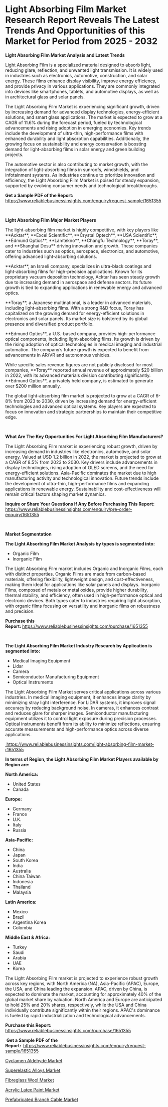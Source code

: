 <p><h1>Light Absorbing Film Market Research Report Reveals The Latest Trends And Opportunities of this Market for Period from 2025 - 2032</h1></p><p><strong>Light Absorbing Film Market Analysis and Latest Trends</strong></p>
<p><p>Light Absorbing Film is a specialized material designed to absorb light, reducing glare, reflection, and unwanted light transmission. It is widely used in industries such as electronics, automotive, construction, and solar energy. These films enhance display visibility, improve energy efficiency, and provide privacy in various applications. They are commonly integrated into devices like smartphones, tablets, and automotive displays, as well as in architectural glass and solar panels.</p><p>The Light Absorbing Film Market is experiencing significant growth, driven by increasing demand for advanced display technologies, energy-efficient solutions, and smart glass applications. The market is expected to grow at a CAGR of 11.6% during the forecast period, fueled by technological advancements and rising adoption in emerging economies. Key trends include the development of ultra-thin, high-performance films with enhanced durability and light absorption capabilities. Additionally, the growing focus on sustainability and energy conservation is boosting demand for light-absorbing films in solar energy and green building projects.</p><p>The automotive sector is also contributing to market growth, with the integration of light-absorbing films in sunroofs, windshields, and infotainment systems. As industries continue to prioritize innovation and efficiency, the Light Absorbing Film Market is poised for steady expansion, supported by evolving consumer needs and technological breakthroughs.</p></p>
<p><strong>Get a Sample PDF of the Report:&nbsp;</strong> <a href="https://www.reliablebusinessinsights.com/enquiry/request-sample/1651355?utm_campaign=84&utm_medium=2&utm_source=Github&utm_content=ia&utm_term=25012025&utm_id=light-absorbing-film">https://www.reliablebusinessinsights.com/enquiry/request-sample/1651355</a></p>
<p>&nbsp;</p>
<p><strong>Light Absorbing Film Major Market Players</strong></p>
<p><p>The light-absorbing film market is highly competitive, with key players like **Acktar**, **Excel Scientific**, **Crystal Optech**, **USA Scientific**, **Edmund Optics**, **Lamtekno**, **Changfu Technology**, **Toray**, and **Shanghai Desu** driving innovation and growth. These companies cater to industries such as optics, aerospace, electronics, and automotive, offering advanced light-absorbing solutions.</p><p>**Acktar**, an Israeli company, specializes in ultra-black coatings and light-absorbing films for high-precision applications. Known for its proprietary vacuum deposition technology, Acktar has seen steady growth due to increasing demand in aerospace and defense sectors. Its future growth is tied to expanding applications in renewable energy and advanced optics.</p><p>**Toray**, a Japanese multinational, is a leader in advanced materials, including light-absorbing films. With a strong R&D focus, Toray has capitalized on the growing demand for energy-efficient solutions in electronics and solar panels. Its market size is bolstered by its global presence and diversified product portfolio.</p><p>**Edmund Optics**, a U.S.-based company, provides high-performance optical components, including light-absorbing films. Its growth is driven by the rising adoption of optical technologies in medical imaging and industrial automation. The company’s future growth is expected to benefit from advancements in AR/VR and autonomous vehicles.</p><p>While specific sales revenue figures are not publicly disclosed for most companies, **Toray** reported annual revenue of approximately $20 billion in 2022, with its advanced materials division contributing significantly. **Edmund Optics**, a privately held company, is estimated to generate over $200 million annually.</p><p>The global light-absorbing film market is projected to grow at a CAGR of 6-8% from 2023 to 2030, driven by increasing demand for energy-efficient technologies and advanced optical systems. Key players are expected to focus on innovation and strategic partnerships to maintain their competitive edge.</p></p>
<p>&nbsp;</p>
<p><strong>What Are The Key Opportunities For Light Absorbing Film Manufacturers?</strong></p>
<p><p>The Light Absorbing Film market is experiencing robust growth, driven by increasing demand in industries like electronics, automotive, and solar energy. Valued at USD 1.2 billion in 2022, the market is projected to grow at a CAGR of 8.5% from 2023 to 2030. Key drivers include advancements in display technologies, rising adoption of OLED screens, and the need for energy-efficient solutions. Asia-Pacific dominates the market due to high manufacturing activity and technological innovation. Future trends include the development of ultra-thin, high-performance films and expanding applications in renewable energy. Sustainability and cost-effectiveness will remain critical factors shaping market dynamics.</p></p>
<p><strong>Inquire or Share Your Questions If Any Before Purchasing This Report:</strong> <a href="https://www.reliablebusinessinsights.com/enquiry/pre-order-enquiry/1651355?utm_campaign=84&utm_medium=2&utm_source=Github&utm_content=ia&utm_term=25012025&utm_id=light-absorbing-film">https://www.reliablebusinessinsights.com/enquiry/pre-order-enquiry/1651355</a></p>
<p>&nbsp;</p>
<p><strong>Market Segmentation</strong></p>
<p><strong>The Light Absorbing Film Market Analysis by types is segmented into:</strong></p>
<p><ul><li>Organic Film</li><li>Inorganic Film</li></ul></p>
<p><p>The Light Absorbing Film market includes Organic and Inorganic Films, each with distinct properties. Organic Films are made from carbon-based materials, offering flexibility, lightweight design, and cost-effectiveness, making them ideal for applications like solar panels and displays. Inorganic Films, composed of metals or metal oxides, provide higher durability, thermal stability, and efficiency, often used in high-performance optical and electronic devices. Both types cater to industries requiring light absorption, with organic films focusing on versatility and inorganic films on robustness and precision.</p></p>
<p><strong>Purchase this Report:&nbsp;</strong><a href="https://www.reliablebusinessinsights.com/purchase/1651355?utm_campaign=84&utm_medium=2&utm_source=Github&utm_content=ia&utm_term=25012025&utm_id=light-absorbing-film">https://www.reliablebusinessinsights.com/purchase/1651355</a></p>
<p>&nbsp;</p>
<p><strong>The Light Absorbing Film Market Industry Research by Application is segmented into:</strong></p>
<p><ul><li>Medical Imaging Equipment</li><li>Lidar</li><li>Camera</li><li>Semiconductor Manufacturing Equipment</li><li>Optical Instruments</li></ul></p>
<p><p>The Light Absorbing Film Market serves critical applications across various industries. In medical imaging equipment, it enhances image clarity by minimizing stray light interference. For LiDAR systems, it improves signal accuracy by reducing background noise. In cameras, it enhances contrast and reduces glare for sharper images. Semiconductor manufacturing equipment utilizes it to control light exposure during precision processes. Optical instruments benefit from its ability to minimize reflections, ensuring accurate measurements and high-performance optics across diverse applications.</p></p>
<p><a href="https://www.reliablebusinessinsights.com/light-absorbing-film-market-r1651355?utm_campaign=84&utm_medium=2&utm_source=Github&utm_content=ia&utm_term=25012025&utm_id=light-absorbing-film">&nbsp;https://www.reliablebusinessinsights.com/light-absorbing-film-market-r1651355</a></p>
<p><strong>In terms of Region, the Light Absorbing Film Market Players available by Region are:</strong></p>
<p>
    <p> <strong> North America: </strong>
        <ul>
            <li>United States</li>
            <li>Canada</li>
        </ul>
        </p> 
    <p> <strong> Europe: </strong>
        <ul>
            <li>Germany</li>
            <li>France</li>
            <li>U.K.</li>
            <li>Italy</li>
            <li>Russia</li>
        </ul>
        </p> 
    <p> <strong> Asia-Pacific: </strong>
        <ul>
            <li>China</li>
            <li>Japan</li>
            <li>South Korea</li>
            <li>India</li>
            <li>Australia</li>
            <li>China Taiwan</li>
            <li>Indonesia</li>
            <li>Thailand</li>
            <li>Malaysia</li>
        </ul>
        </p> 
    <p> <strong> Latin America: </strong>
        <ul>
            <li>Mexico</li>
            <li>Brazil</li>
            <li>Argentina Korea</li>
            <li>Colombia</li>
        </ul>
        </p> 
    <p> <strong> Middle East & Africa: </strong>
        <ul>
            <li>Turkey</li>
            <li>Saudi</li>
            <li>Arabia</li>
            <li>UAE</li>
            <li>Korea</li>
        </ul>
    </p>
    </p>
<p><p>The Light Absorbing Film market is projected to experience robust growth across key regions, with North America (NA), Asia-Pacific (APAC), Europe, the USA, and China leading the expansion. APAC, driven by China, is expected to dominate the market, accounting for approximately 40% of the global market share by valuation. North America and Europe are anticipated to hold 25% and 20% shares, respectively, while the USA and China individually contribute significantly within their regions. APAC's dominance is fueled by rapid industrialization and technological advancements.</p></p>
<p><strong>Purchase this Report: </strong><a href="https://www.reliablebusinessinsights.com/purchase/1651355?utm_campaign=84&utm_medium=2&utm_source=Github&utm_content=ia&utm_term=25012025&utm_id=light-absorbing-film">https://www.reliablebusinessinsights.com/purchase/1651355</a></p>
<p>&nbsp;<strong>Get a Sample PDF of the Report:&nbsp;&nbsp;</strong><a href="https://www.reliablebusinessinsights.com/enquiry/request-sample/1651355?utm_campaign=84&utm_medium=2&utm_source=Github&utm_content=ia&utm_term=25012025&utm_id=light-absorbing-film">https://www.reliablebusinessinsights.com/enquiry/request-sample/1651355</a></p>
<p><strong></strong></p>
<p><p><a href="https://github.com/pelahotayabe/Market-Research-Report-List-1/blob/main/cyclamen-aldehyde-market.md?utm_campaign=84&utm_medium=2&utm_source=Github&utm_content=ia&utm_term=25012025&utm_id=light-absorbing-film">Cyclamen Aldehyde Market</a></p><p><a href="https://github.com/elitasvimal/Market-Research-Report-List-1/blob/main/superelastic-alloys-market.md?utm_campaign=84&utm_medium=2&utm_source=Github&utm_content=ia&utm_term=25012025&utm_id=light-absorbing-film">Superelastic Alloys Market</a></p><p><a href="https://github.com/raeezkenedz/Market-Research-Report-List-1/blob/main/fibreglass-wool-market.md?utm_campaign=84&utm_medium=2&utm_source=Github&utm_content=ia&utm_term=25012025&utm_id=light-absorbing-film">Fibreglass Wool Market</a></p><p><a href="https://github.com/binnazcassam/Market-Research-Report-List-1/blob/main/acrylic-latex-paint-market.md?utm_campaign=84&utm_medium=2&utm_source=Github&utm_content=ia&utm_term=25012025&utm_id=light-absorbing-film">Acrylic Latex Paint Market</a></p><p><a href="https://github.com/meuskocov/Market-Research-Report-List-1/blob/main/prefabricated-branch-cable-market.md?utm_campaign=84&utm_medium=2&utm_source=Github&utm_content=ia&utm_term=25012025&utm_id=light-absorbing-film">Prefabricated Branch Cable Market</a></p></p>